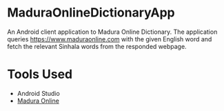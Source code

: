 # MaduraOnlineDictionaryApp
An Android client application to Madura Online Dictionary. The application queries https://www.maduraonline.com with the given English word and fetch the relevant Sinhala words from the responded webpage.

# Tools Used
- Android Studio
- [Madura Online](https://www.maduraonline.com)
